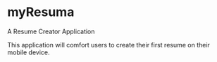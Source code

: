 # myResuma
A Resume Creator Application

This application will comfort users to create their first resume on their mobile device.


